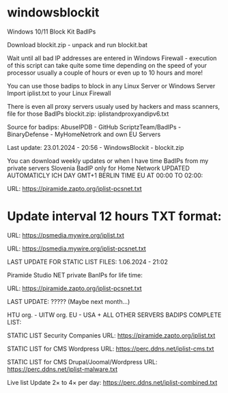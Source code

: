 # windowsblockit
Windows 10/11 Block Kit BadIPs 

Download blockit.zip - unpack and run blockit.bat

Wait until all bad IP addresses are entered in Windows Firewall - execution of this script can take quite some time depending on the speed of your processor usually a couple of hours or even up to 10 hours and more!

You can use those badips to block in any Linux Server or Windows Server
Import iplist.txt to your Linux Firewall

There is even all proxy servers usualy used by hackers and mass scanners, file for those BadIPs blockit.zip:  iplistandproxyandipv6.txt

Source for badips: AbuseIPDB - GitHub ScriptzTeam/BadIPs - BinaryDefense - MyHomeNetrork and own EU Servers

Last update: 23.01.2024 - 20:56 - WindowsBlockit - blockit.zip


You can download weekly updates or when I have time BadIPs from my private servers Slovenia BadIP only for Home Network UPDATED AUTOMATICLY ICH DAY GMT+1 BERLIN TIME EU AT 00:00 TO 02:00:

URL: https://piramide.zapto.org/iplist-pcsnet.txt

# Update interval 12 hours TXT format:
URL: https://psmedia.mywire.org/iplist.txt

URL: https://psmedia.mywire.org/iplist-pcsnet.txt


LAST UPDATE FOR STATIC LIST FILES: 1.06.2024 - 21:02

Piramide Studio NET private BanIPs for life time:

URL: https://piramide.zapto.org/iplist-pcsnet.txt

LAST UPDATE: ????? (Maybe next month...)

HTU org. - UITW org. EU - USA + ALL OTHER SERVERS BADIPS COMPLETE LIST:

STATIC LIST Security Companies URL: https://piramide.zapto.org/iplist.txt

STATIC LIST for CMS Wordpress URL: https://perc.ddns.net/iplist-cms.txt

STATIC LIST for CMS Drupal/Joomal/Wordpress URL: https://perc.ddns.net/iplist-malware.txt

Live list Update 2× to 4× per day: https://perc.ddns.net/iplist-combined.txt



